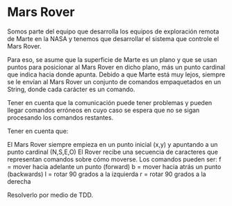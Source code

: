 # Mars Rover

Somos parte del equipo que desarrolla los equipos de exploración remota de Marte en la NASA y tenemos que desarrollar el sistema que controle el Mars Rover.

Para eso, se asume que la superficie de Marte es un plano y que se usan puntos para posicionar al Mars Rover en dicho plano, más un punto cardinal que indica hacia donde apunta. Debido a que Marte está muy lejos, siempre se le envían al Mars Rover un conjunto de comandos empaquetados en un String, donde cada carácter es un comando.

Tener en cuenta que la comunicación puede tener problemas y pueden llegar comandos erróneos en cuyo caso se espera que no se sigan procesando los comandos restantes.

Tener en cuenta que:

El Mars Rover siempre empieza en un punto inicial (x,y) y apuntando a un punto cardinal (N,S,E,O)
El Rover recibe una secuencia de caracteres que representan comandos sobre cómo moverse.
Los comandos pueden ser:
  f = mover hacia adelante un punto (forward)
  b = mover hacia atrás un punto (backwards)
  l = rotar 90 grados a la izquierda
  r = rotar 90 grados a la derecha

Resolverlo por medio de TDD.
